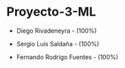 # Proyecto-3-ML

 - Diego Rivadeneyra - (100\%)
 
 - Sergio Luis Saldaña - (100\%)
 
 - Fernando Rodrigo Fuentes - (100\%)
